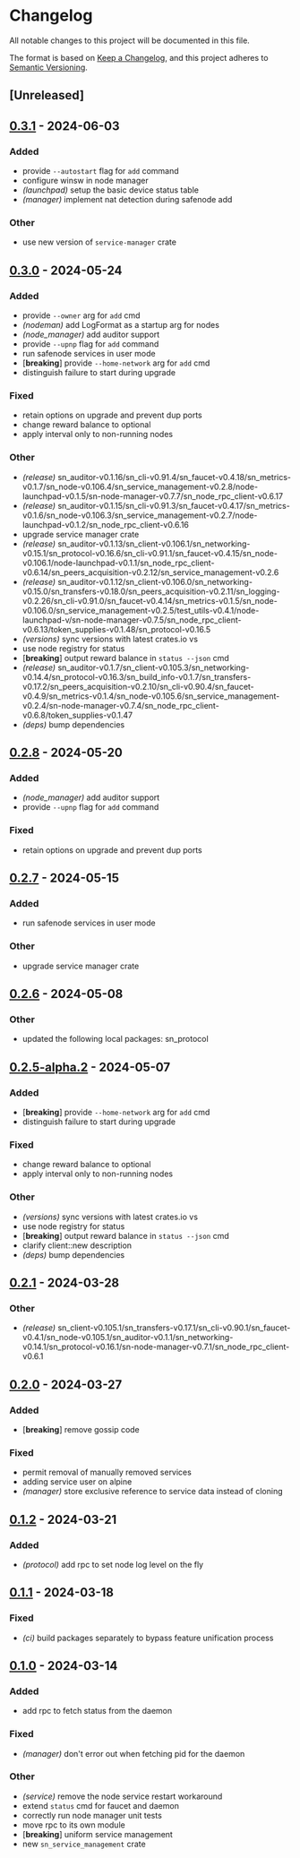 # Changelog
All notable changes to this project will be documented in this file.

The format is based on [Keep a Changelog](https://keepachangelog.com/en/1.0.0/),
and this project adheres to [Semantic Versioning](https://semver.org/spec/v2.0.0.html).

## [Unreleased]

## [0.3.1](https://github.com/joshuef/safe_network/compare/sn_service_management-v0.3.0...sn_service_management-v0.3.1) - 2024-06-03

### Added
- provide `--autostart` flag for `add` command
- configure winsw in node manager
- *(launchpad)* setup the basic device status table
- *(manager)* implement nat detection during safenode add

### Other
- use new version of `service-manager` crate

## [0.3.0](https://github.com/joshuef/safe_network/compare/sn_service_management-v0.2.8...sn_service_management-v0.3.0) - 2024-05-24

### Added
- provide `--owner` arg for `add` cmd
- *(nodeman)* add LogFormat as a startup arg for nodes
- *(node_manager)* add auditor support
- provide `--upnp` flag for `add` command
- run safenode services in user mode
- [**breaking**] provide `--home-network` arg for `add` cmd
- distinguish failure to start during upgrade

### Fixed
- retain options on upgrade and prevent dup ports
- change reward balance to optional
- apply interval only to non-running nodes

### Other
- *(release)* sn_auditor-v0.1.16/sn_cli-v0.91.4/sn_faucet-v0.4.18/sn_metrics-v0.1.7/sn_node-v0.106.4/sn_service_management-v0.2.8/node-launchpad-v0.1.5/sn-node-manager-v0.7.7/sn_node_rpc_client-v0.6.17
- *(release)* sn_auditor-v0.1.15/sn_cli-v0.91.3/sn_faucet-v0.4.17/sn_metrics-v0.1.6/sn_node-v0.106.3/sn_service_management-v0.2.7/node-launchpad-v0.1.2/sn_node_rpc_client-v0.6.16
- upgrade service manager crate
- *(release)* sn_auditor-v0.1.13/sn_client-v0.106.1/sn_networking-v0.15.1/sn_protocol-v0.16.6/sn_cli-v0.91.1/sn_faucet-v0.4.15/sn_node-v0.106.1/node-launchpad-v0.1.1/sn_node_rpc_client-v0.6.14/sn_peers_acquisition-v0.2.12/sn_service_management-v0.2.6
- *(release)* sn_auditor-v0.1.12/sn_client-v0.106.0/sn_networking-v0.15.0/sn_transfers-v0.18.0/sn_peers_acquisition-v0.2.11/sn_logging-v0.2.26/sn_cli-v0.91.0/sn_faucet-v0.4.14/sn_metrics-v0.1.5/sn_node-v0.106.0/sn_service_management-v0.2.5/test_utils-v0.4.1/node-launchpad-v/sn-node-manager-v0.7.5/sn_node_rpc_client-v0.6.13/token_supplies-v0.1.48/sn_protocol-v0.16.5
- *(versions)* sync versions with latest crates.io vs
- use node registry for status
- [**breaking**] output reward balance in `status --json` cmd
- *(release)* sn_auditor-v0.1.7/sn_client-v0.105.3/sn_networking-v0.14.4/sn_protocol-v0.16.3/sn_build_info-v0.1.7/sn_transfers-v0.17.2/sn_peers_acquisition-v0.2.10/sn_cli-v0.90.4/sn_faucet-v0.4.9/sn_metrics-v0.1.4/sn_node-v0.105.6/sn_service_management-v0.2.4/sn-node-manager-v0.7.4/sn_node_rpc_client-v0.6.8/token_supplies-v0.1.47
- *(deps)* bump dependencies

## [0.2.8](https://github.com/maidsafe/safe_network/compare/sn_service_management-v0.2.7...sn_service_management-v0.2.8) - 2024-05-20

### Added
- *(node_manager)* add auditor support
- provide `--upnp` flag for `add` command

### Fixed
- retain options on upgrade and prevent dup ports

## [0.2.7](https://github.com/maidsafe/safe_network/compare/sn_service_management-v0.2.6...sn_service_management-v0.2.7) - 2024-05-15

### Added
- run safenode services in user mode

### Other
- upgrade service manager crate

## [0.2.6](https://github.com/maidsafe/safe_network/compare/sn_service_management-v0.2.5...sn_service_management-v0.2.6) - 2024-05-08

### Other
- updated the following local packages: sn_protocol

## [0.2.5-alpha.2](https://github.com/maidsafe/safe_network/compare/sn_service_management-v0.2.5-alpha.1...sn_service_management-v0.2.5-alpha.2) - 2024-05-07

### Added
- [**breaking**] provide `--home-network` arg for `add` cmd
- distinguish failure to start during upgrade

### Fixed
- change reward balance to optional
- apply interval only to non-running nodes

### Other
- *(versions)* sync versions with latest crates.io vs
- use node registry for status
- [**breaking**] output reward balance in `status --json` cmd
- clarify client::new description
- *(deps)* bump dependencies

## [0.2.1](https://github.com/joshuef/safe_network/compare/sn_service_management-v0.2.0...sn_service_management-v0.2.1) - 2024-03-28

### Other
- *(release)* sn_client-v0.105.1/sn_transfers-v0.17.1/sn_cli-v0.90.1/sn_faucet-v0.4.1/sn_node-v0.105.1/sn_auditor-v0.1.1/sn_networking-v0.14.1/sn_protocol-v0.16.1/sn-node-manager-v0.7.1/sn_node_rpc_client-v0.6.1

## [0.2.0](https://github.com/joshuef/safe_network/compare/sn_service_management-v0.1.2...sn_service_management-v0.2.0) - 2024-03-27

### Added
- [**breaking**] remove gossip code

### Fixed
- permit removal of manually removed services
- adding service user on alpine
- *(manager)* store exclusive reference to service data instead of cloning

## [0.1.2](https://github.com/joshuef/safe_network/compare/sn_service_management-v0.1.1...sn_service_management-v0.1.2) - 2024-03-21

### Added
- *(protocol)* add rpc to set node log level on the fly

## [0.1.1](https://github.com/joshuef/safe_network/compare/sn_service_management-v0.1.0...sn_service_management-v0.1.1) - 2024-03-18

### Fixed
- *(ci)* build packages separately to bypass feature unification process

## [0.1.0](https://github.com/joshuef/safe_network/releases/tag/sn_service_management-v0.1.0) - 2024-03-14

### Added
- add rpc to fetch status from the daemon

### Fixed
- *(manager)* don't error out when fetching pid for the daemon

### Other
- *(service)* remove the node service restart workaround
- extend `status` cmd for faucet and daemon
- correctly run node manager unit tests
- move rpc to its own module
- [**breaking**] uniform service management
- new `sn_service_management` crate
